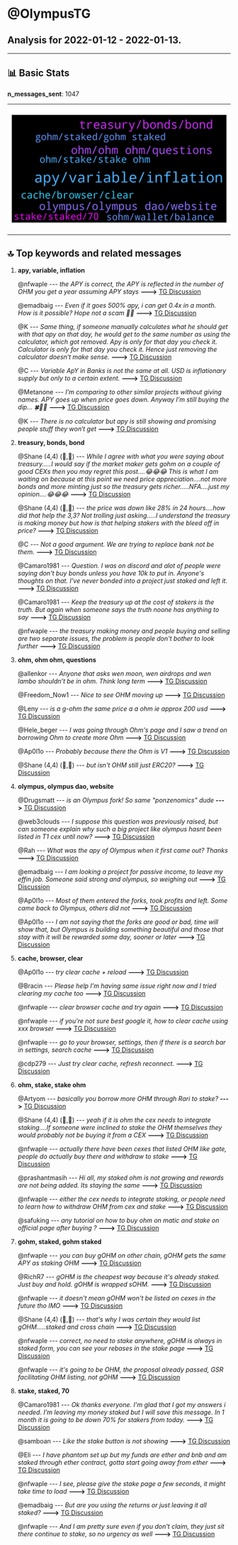 # **@OlympusTG**
 ## Analysis for **2022-01-12** - **2022-01-13**.

---

## 📊 **Basic Stats**

**n_messages_sent**: 1047

---
![wordcloud](OlympusTG_1Days_wordcloud.png)

---


## 🔝 **Top keywords and related messages**

1. **apy, variable, inflation**

    @nfwaple --- *the APY is correct, the APY is reflected in the number of OHM you get a year assuming APY stays* **--->** [TG Discussion](https://t.me/OlympusTG/148798)

    @emadbaig --- *Even if it goes 500% apy, i can get 0.4x in a month. How is it possible? Hope not a scam 😮‍💨* **--->** [TG Discussion](https://t.me/OlympusTG/147893)

    @K --- *Same thing, if someone manually calculates what he should get with that apy on that day, he would get to the same number as using the calculator, which got removed.  Apy is only for that day you check it. Calculator is only for that day you check it.  Hence just removing the calculator doesn‘t make sense.* **--->** [TG Discussion](https://t.me/OlympusTG/148817)

    @C --- *Variable ApY in Banks is not the same at all. USD is inflationary supply but only to a certain extent.* **--->** [TG Discussion](https://t.me/OlympusTG/148832)

    @Metanone --- *I’m comparing to other similar projects without giving names. APY goes up when price goes down. Anyway I’m still buying the dip… 🍀🤘🏼* **--->** [TG Discussion](https://t.me/OlympusTG/148484)

    @K --- *There is no calculator but apy is still showing and promising people stuff they won‘t get* **--->** [TG Discussion](https://t.me/OlympusTG/148797)

2. **treasury, bonds, bond**

    @Shane (4,4) (🍉,🍉) --- *While I agree with what you were saying about treasury.....I would say if the market maker gets gohm on a couple of good CEXs then you may regret this post....😂😂😂  This is what I am waiting on because at this point we need price appreciation....not more bonds and more minting just so the treasury gets richer.....NFA....just my opinion....😂😂😂* **--->** [TG Discussion](https://t.me/OlympusTG/148332)

    @Shane (4,4) (🍉,🍉) --- *the price was down like 28% in 24 hours....how did that help the 3,3?  Not trolling just asking.....I understand the treasury is making money but how is that helping stakers with the bleed off in price?* **--->** [TG Discussion](https://t.me/OlympusTG/148271)

    @C --- *Not a good argument. We are trying to replace bank not be them.* **--->** [TG Discussion](https://t.me/OlympusTG/148876)

    @Camaro1981 --- *Question. I was on discord and alot of people were saying don't buy bonds unless you have 10k to put in. Anyone's thoughts on that. I've never bonded into a project just staked and left it.* **--->** [TG Discussion](https://t.me/OlympusTG/148399)

    @Camaro1981 --- *Keep the treasury up at the cost of stakers is the truth. But again when someone says the truth noone has anything to say* **--->** [TG Discussion](https://t.me/OlympusTG/148255)

    @nfwaple --- *the treasury making money and people buying and selling are two separate issues, the problem is people don't bother to look further* **--->** [TG Discussion](https://t.me/OlympusTG/148277)

3. **ohm, ohm ohm, questions**

    @allenkor --- *Anyone that asks wen moon, wen airdrops and wen lambo shouldn’t be in ohm. Think long term* **--->** [TG Discussion](https://t.me/OlympusTG/148704)

    @Freedom_Now1 --- *Nice to see OHM moving up* **--->** [TG Discussion](https://t.me/OlympusTG/148808)

    @Leny --- *is a g-ohm the same price a a ohm ie approx 200 usd* **--->** [TG Discussion](https://t.me/OlympusTG/149790)

    @Hele_beger --- *I was going through Ohm's page and I saw a trend on borrowing Ohm to create more Ohm* **--->** [TG Discussion](https://t.me/OlympusTG/149431)

    @Ap0l1o --- *Probably because there the Ohm is V1* **--->** [TG Discussion](https://t.me/OlympusTG/147849)

    @Shane (4,4) (🍉,🍉) --- *but isn't OHM still just ERC20?* **--->** [TG Discussion](https://t.me/OlympusTG/148353)

4. **olympus, olympus dao, website**

    @Drugsmatt --- *is an Olympus fork! So same "ponzenomics" dude* **--->** [TG Discussion](https://t.me/OlympusTG/149543)

    @web3clouds --- *I suppose this question was previously raised, but can someone explain why such a big project like olympus hasnt been listed in T1 cex until now?* **--->** [TG Discussion](https://t.me/OlympusTG/148857)

    @Rah --- *What was the apy of Olympus when it first came out? Thanks* **--->** [TG Discussion](https://t.me/OlympusTG/149616)

    @emadbaig --- *I am looking a project for passive income, to leave my effin job. Someone said strong and olympus, so weighing out* **--->** [TG Discussion](https://t.me/OlympusTG/147909)

    @Ap0l1o --- *Most of them entered the forks, took profits and left. Some came back to Olympus, others did not* **--->** [TG Discussion](https://t.me/OlympusTG/148775)

    @Ap0l1o --- *I am not saying that the forks are good or bad, time will show that, but Olympus is building something beautiful and those that stay with it will be rewarded some day, sooner or later* **--->** [TG Discussion](https://t.me/OlympusTG/148768)

5. **cache, browser, clear**

    @Ap0l1o --- *try clear cache +  reload* **--->** [TG Discussion](https://t.me/OlympusTG/148910)

    @Bracin --- *Please help I’m having same issue right now and I tried clearing my cache too* **--->** [TG Discussion](https://t.me/OlympusTG/149515)

    @nfwaple --- *clear browser cache and try again* **--->** [TG Discussion](https://t.me/OlympusTG/148972)

    @nfwaple --- *if you're not sure best google it, how to clear cache using xxx browser* **--->** [TG Discussion](https://t.me/OlympusTG/149513)

    @nfwaple --- *go to your browser, settings, then if there is a search bar in settings, search cache* **--->** [TG Discussion](https://t.me/OlympusTG/149512)

    @cdp279 --- *Just try clear cache, refresh reconnect.* **--->** [TG Discussion](https://t.me/OlympusTG/149178)

6. **ohm, stake, stake ohm**

    @Artyom --- *basically you borrow more OHM through Rari to stake?* **--->** [TG Discussion](https://t.me/OlympusTG/148194)

    @Shane (4,4) (🍉,🍉) --- *yeah if it is ohm the cex needs to integrate staking....If someone were inclined to stake the OHM themselves they would probably not be buying it from a CEX* **--->** [TG Discussion](https://t.me/OlympusTG/148347)

    @nfwaple --- *actually there have been cexes that listed OHM like gate, people do actually buy there and withdraw to stake* **--->** [TG Discussion](https://t.me/OlympusTG/148350)

    @prashantmasih --- *Hi all, my staked ohm is not growing and rewards are not being added. Its staying the same* **--->** [TG Discussion](https://t.me/OlympusTG/148931)

    @nfwaple --- *either the cex needs to integrate staking, or people need to learn how to withdraw OHM from cex and stake* **--->** [TG Discussion](https://t.me/OlympusTG/148342)

    @safuking --- *any tutorial on how to buy ohm on matic and stake on official page after buying ?* **--->** [TG Discussion](https://t.me/OlympusTG/149911)

7. **gohm, staked, gohm staked**

    @nfwaple --- *you can buy gOHM on other chain, gOHM gets the same APY as staking OHM* **--->** [TG Discussion](https://t.me/OlympusTG/149393)

    @RichR7 --- *gOHM is the cheapest way because it's already staked. Just buy and hold.  gOHM is wrapped sOHM.* **--->** [TG Discussion](https://t.me/OlympusTG/147869)

    @nfwaple --- *it doesn't mean gOHM won't be listed on cexes in the future tho IMO* **--->** [TG Discussion](https://t.me/OlympusTG/148355)

    @Shane (4,4) (🍉,🍉) --- *that's why I was certain they would list gOHM.....staked and cross chain* **--->** [TG Discussion](https://t.me/OlympusTG/148356)

    @nfwaple --- *correct, no need to stake anywhere, gOHM is always in staked form, you can see your rebases in the stake page* **--->** [TG Discussion](https://t.me/OlympusTG/148175)

    @nfwaple --- *it's going to be OHM, the proposal already passed, GSR facilitating OHM listing, not gOHM* **--->** [TG Discussion](https://t.me/OlympusTG/148336)

8. **stake, staked, 70**

    @Camaro1981 --- *Ok thanks everyone. I'm glad that I got my answers i needed. I'm leaving my money staked but I will save this message. In 1 month it is going to be down 70% for stakers from today.* **--->** [TG Discussion](https://t.me/OlympusTG/148325)

    @samboan --- *Like the stake button is not showing* **--->** [TG Discussion](https://t.me/OlympusTG/149519)

    @Eli --- *I have phantom set up but my funds are ether and bnb and am staked through ether contract, gotta start going away from ether* **--->** [TG Discussion](https://t.me/OlympusTG/149412)

    @nfwaple --- *I see, please give the stake page a few seconds, it might take time to load* **--->** [TG Discussion](https://t.me/OlympusTG/149574)

    @emadbaig --- *But are you using the returns or just leaving it all staked?* **--->** [TG Discussion](https://t.me/OlympusTG/147903)

    @nfwaple --- *And I am pretty sure even if you don't claim, they just sit there continue to stake, so no urgency as well* **--->** [TG Discussion](https://t.me/OlympusTG/148405)

